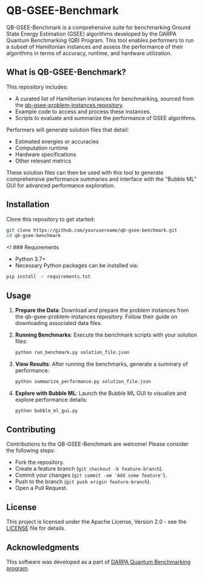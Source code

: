 # QB-GSEE-Benchmark

QB-GSEE-Benchmark is a comprehensive suite for benchmarking Ground State Energy Estimation (GSEE) algorithms developed by the DARPA Quantum Benchmarking (QB) Program. This tool enables performers to run a subset of Hamiltonian instances and assess the performance of their algorithms in terms of accuracy, runtime, and hardware utilization.

## What is QB-GSEE-Benchmark?

This repository includes:
- A curated list of Hamiltonian instances for benchmarking, sourced from the [qb-gsee-problem-instances repository](https://github.com/jp7745/qb-gsee-problem-instances).
- Example code to access and process these instances.
- Scripts to evaluate and summarize the performance of GSEE algorithms.

Performers will generate solution files that detail:
- Estimated energies or accuracies
- Computation runtime
- Hardware specifications
- Other relevant metrics

These solution files can then be used with this tool to generate comprehensive performance summaries and interface with the "Bubble ML" GUI for advanced performance exploration.

## Installation

Clone this repository to get started:
```bash
git clone https://github.com/yourusername/qb-gsee-benchmark.git
cd qb-gsee-benchmark
```

<! ### Requirements

- Python 3.7+
- Necessary Python packages can be installed via:
```bash
pip install -r requirements.txt
```
>
## Usage

1. **Prepare the Data**:
   Download and prepare the problem instances from the qb-gsee-problem-instances repository. Follow their guide on downloading associated data files.

2. **Running Benchmarks**:
   Execute the benchmark scripts with your solution files:
   ```bash
   python run_benchmark.py solution_file.json
   ```

3. **View Results**:
   After running the benchmarks, generate a summary of performance:
   ```bash
   python summarize_performance.py solution_file.json
   ```

4. **Explore with Bubble ML**:
   Launch the Bubble ML GUI to visualize and explore performance details:
   ```bash
   python bubble_ml_gui.py
   ```

## Contributing

Contributions to the QB-GSEE-Benchmark are welcome! Please consider the following steps:
- Fork the repository.
- Create a feature branch (`git checkout -b feature-branch`).
- Commit your changes (`git commit -am 'Add some feature'`).
- Push to the branch (`git push origin feature-branch`).
- Open a Pull Request.

## License

This project is licensed under the Apache License, Version 2.0 - see the [LICENSE](LICENSE) file for details.

## Acknowledgments

This software was developed as a part of [DARPA Quantum Benchmarking program](https://www.darpa.mil/program/quantum-benchmarking).
